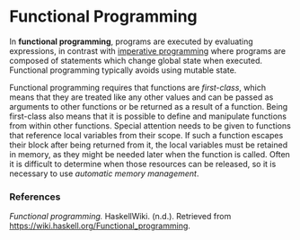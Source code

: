 # Functional Programming

In **functional programming**, programs are executed by evaluating expressions, in contrast with [imperative programming](./imperative-programming.md) where programs are composed of statements which change global state when executed. Functional programming typically avoids using mutable state.

Functional programming requires that functions are *first-class*, which means that they are treated like any other values and can be passed as arguments to other functions or be returned as a result of a function. Being first-class also means that it is possible to define and manipulate functions from within other functions. Special attention needs to be given to functions that reference local variables from their scope. If such a function escapes their block after being returned from it, the local variables must be retained in memory, as they might be needed later when the function is called. Often it is difficult to determine when those resources can be released, so it is necessary to use *automatic memory management*.

### References

*Functional programming.* HaskellWiki. (n.d.). Retrieved from https://wiki.haskell.org/Functional_programming. 
